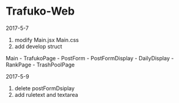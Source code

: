 # Trafuko-Web

2017-5-7 
1. modify Main.jsx Main.css
2. add develop struct 

Main
	- TrafukoPage
		- PostForm
		- PostFormDisplay
		- DailyDisplay
	- RankPage
	- TrashPoolPage

2017-5-9
1. delete postFormDsiplay
2. add ruletext and textarea




